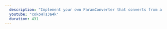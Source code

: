 ```yaml
---
  description: "Implement your own ParamConverter that converts from a String to a custom data type."
  youtube: "cokoHTs3a4k"
  duration: 431
---
```

